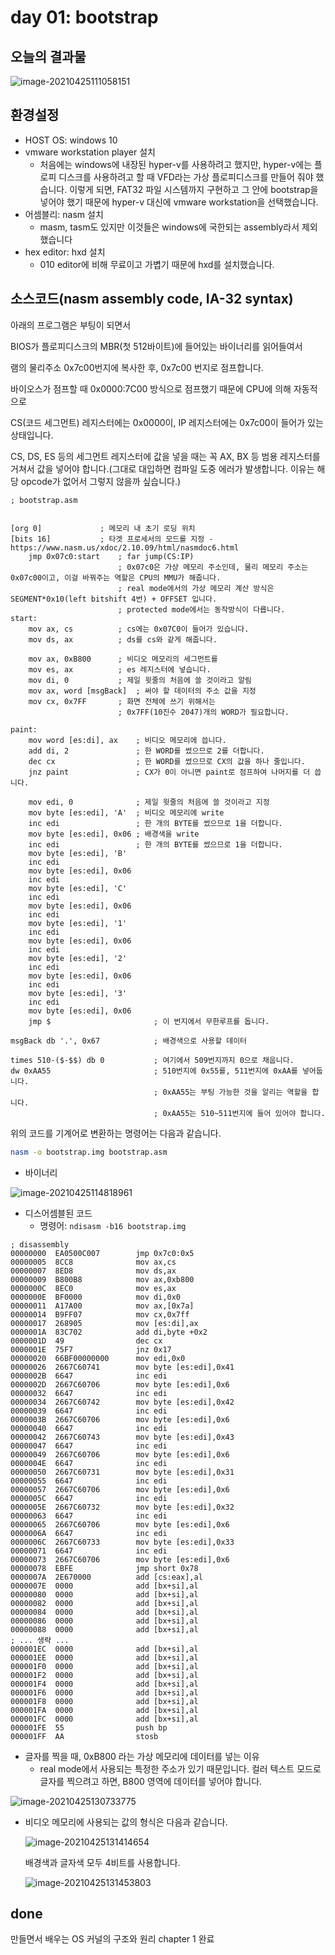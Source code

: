 # day 01: bootstrap



## 오늘의 결과물

![image-20210425111058151](img/01/image-20210425111058151.png)



## 환경설정

- HOST OS: windows 10
- vmware workstation player 설치
  - 처음에는 windows에 내장된 hyper-v를 사용하려고 했지만, hyper-v에는 플로피 디스크를 사용하려고 할 때 VFD라는 가상 플로피디스크를 만들어 줘야 했습니다. 이렇게 되면, FAT32 파일 시스템까지 구현하고 그 안에 bootstrap을 넣어야 했기 때문에 hyper-v 대신에 vmware workstation을 선택했습니다.
- 어셈블리: nasm 설치
  - masm, tasm도 있지만 이것들은 windows에 국한되는 assembly라서 제외했습니다
- hex editor: hxd 설치
  - 010 editor에 비해 무료이고 가볍기 때문에 hxd를 설치했습니다.



## 소스코드(nasm assembly code, IA-32 syntax)

아래의 프로그램은 부팅이 되면서

BIOS가 플로피디스크의 MBR(첫 512바이트)에 들어있는 바이너리를 읽어들여서

램의 물리주소 0x7c00번지에 복사한 후, 0x7c00 번지로 점프합니다.

바이오스가 점프할 때 0x0000:7C00 방식으로 점프했기 때문에 CPU에 의해 자동적으로

CS(코드 세그먼트) 레지스터에는 0x0000이, IP 레지스터에는 0x7c00이 들어가 있는 상태입니다.

CS, DS, ES 등의 세그먼트 레지스터에 값을 넣을 때는 꼭 AX, BX 등 범용 레지스터를 거쳐서 값을 넣어야 합니다.(그대로 대입하면 컴파일 도중 에러가 발생합니다. 이유는 해당 opcode가 없어서 그렇지 않을까 싶습니다.)

```assembly
; bootstrap.asm


[org 0]             ; 메모리 내 초기 로딩 위치
[bits 16]           ; 타겟 프로세서의 모드를 지정 - https://www.nasm.us/xdoc/2.10.09/html/nasmdoc6.html
    jmp 0x07c0:start    ; far jump(CS:IP)
    					; 0x07c0은 가상 메모리 주소인데, 물리 메모리 주소는 0x07c00이고, 이걸 바꿔주는 역할은 CPU의 MMU가 해줍니다.
						; real mode에서의 가상 메모리 계산 방식은 SEGMENT*0x10(left bitshift 4번) + OFFSET 입니다.
						; protected mode에서는 동작방식이 다릅니다.
start:
    mov ax, cs          ; cs에는 0x07C0이 들어가 있습니다.
    mov ds, ax          ; ds를 cs와 같게 해줍니다.

    mov ax, 0xB800      ; 비디오 메모리의 세그먼트를
    mov es, ax          ; es 레지스터에 넣습니다.
    mov di, 0           ; 제일 윗줄의 처음에 쓸 것이라고 알림
    mov ax, word [msgBack]  ; 써야 할 데이터의 주소 값을 지정
    mov cx, 0x7FF       ; 화면 전체에 쓰기 위해서는
                        ; 0x7FF(10진수 2047)개의 WORD가 필요합니다.

paint:
    mov word [es:di], ax    ; 비디오 메모리에 씁니다.
    add di, 2               ; 한 WORD를 썼으므로 2를 더합니다.
    dec cx                  ; 한 WORD를 썼으므로 CX의 값을 하나 줄입니다.
    jnz paint               ; CX가 0이 아니면 paint로 점프하여 나머지를 더 씁니다.

    mov edi, 0              ; 제일 윗줄의 처음에 쓸 것이라고 지정
    mov byte [es:edi], 'A'  ; 비디오 메모리에 write
    inc edi                 ; 한 개의 BYTE를 썼으므로 1을 더합니다.
    mov byte [es:edi], 0x06 ; 배경색을 write
    inc edi                 ; 한 개의 BYTE를 썼으므로 1을 더합니다.
    mov byte [es:edi], 'B'
    inc edi
    mov byte [es:edi], 0x06
    inc edi
    mov byte [es:edi], 'C'
    inc edi
    mov byte [es:edi], 0x06
    inc edi
    mov byte [es:edi], '1'
    inc edi
    mov byte [es:edi], 0x06
    inc edi
    mov byte [es:edi], '2'
    inc edi
    mov byte [es:edi], 0x06
    inc edi
    mov byte [es:edi], '3'
    inc edi
    mov byte [es:edi], 0x06
    jmp $                       ; 이 번지에서 무한루프를 돕니다.

msgBack db '.', 0x67            ; 배경색으로 사용할 데이터

times 510-($-$$) db 0           ; 여기에서 509번지까지 0으로 채웁니다.
dw 0xAA55                       ; 510번지에 0x55를, 511번지에 0xAA를 넣어둡니다.
                                ; 0xAA55는 부팅 가능한 것을 알리는 역할을 합니다.
                                ; 0xAA55는 510~511번지에 들어 있어야 합니다.
```



위의 코드를 기계어로 변환하는 명령어는 다음과 같습니다.

```bash
nasm -o bootstrap.img bootstrap.asm
```



- 바이너리

![image-20210425114818961](img/01/image-20210425114818961.png)

- 디스어셈블된 코드
  - 명령어: `ndisasm -b16 bootstrap.img`

```assembly
; disassembly
00000000  EA0500C007        jmp 0x7c0:0x5
00000005  8CC8              mov ax,cs
00000007  8ED8              mov ds,ax
00000009  B800B8            mov ax,0xb800
0000000C  8EC0              mov es,ax
0000000E  BF0000            mov di,0x0
00000011  A17A00            mov ax,[0x7a]
00000014  B9FF07            mov cx,0x7ff
00000017  268905            mov [es:di],ax
0000001A  83C702            add di,byte +0x2
0000001D  49                dec cx
0000001E  75F7              jnz 0x17
00000020  66BF00000000      mov edi,0x0
00000026  2667C60741        mov byte [es:edi],0x41
0000002B  6647              inc edi
0000002D  2667C60706        mov byte [es:edi],0x6
00000032  6647              inc edi
00000034  2667C60742        mov byte [es:edi],0x42
00000039  6647              inc edi
0000003B  2667C60706        mov byte [es:edi],0x6
00000040  6647              inc edi
00000042  2667C60743        mov byte [es:edi],0x43
00000047  6647              inc edi
00000049  2667C60706        mov byte [es:edi],0x6
0000004E  6647              inc edi
00000050  2667C60731        mov byte [es:edi],0x31
00000055  6647              inc edi
00000057  2667C60706        mov byte [es:edi],0x6
0000005C  6647              inc edi
0000005E  2667C60732        mov byte [es:edi],0x32
00000063  6647              inc edi
00000065  2667C60706        mov byte [es:edi],0x6
0000006A  6647              inc edi
0000006C  2667C60733        mov byte [es:edi],0x33
00000071  6647              inc edi
00000073  2667C60706        mov byte [es:edi],0x6
00000078  EBFE              jmp short 0x78
0000007A  2E670000          add [cs:eax],al
0000007E  0000              add [bx+si],al
00000080  0000              add [bx+si],al
00000082  0000              add [bx+si],al
00000084  0000              add [bx+si],al
00000086  0000              add [bx+si],al
00000088  0000              add [bx+si],al
; ... 생략 ...
000001EC  0000              add [bx+si],al
000001EE  0000              add [bx+si],al
000001F0  0000              add [bx+si],al
000001F2  0000              add [bx+si],al
000001F4  0000              add [bx+si],al
000001F6  0000              add [bx+si],al
000001F8  0000              add [bx+si],al
000001FA  0000              add [bx+si],al
000001FC  0000              add [bx+si],al
000001FE  55                push bp
000001FF  AA                stosb
```



- 글자를 찍을 때, 0xB800 라는 가상 메모리에 데이터를 넣는 이유
  - real mode에서 사용되는 특정한 주소가 있기 때문입니다. 컬러 텍스트 모드로 글자를 찍으려고 하면, B800 영역에 데이터를 넣어야 합니다.

![image-20210425130733775](img/01/image-20210425130733775.png)



- 비디오 메모리에 사용되는 값의 형식은 다음과 같습니다.

  ![image-20210425131414654](img/01/image-20210425131414654.png)

  배경색과 글자색 모두 4비트를 사용합니다.

  ![image-20210425131453803](img/01/image-20210425131453803.png)



## done

만들면서 배우는 OS 커널의 구조와 원리 chapter 1 완료